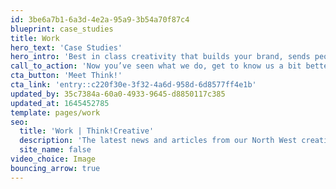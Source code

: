 ```yaml
---
id: 3be6a7b1-6a3d-4e2a-95a9-3b54a70f87c4
blueprint: case_studies
title: Work
hero_text: 'Case Studies'
hero_intro: 'Best in class creativity that builds your brand, sends people to your door and keeps them coming back for more, more often. See our best thinking in action…'
call_to_action: 'Now you’ve seen what we do, get to know us a bit better…'
cta_button: 'Meet Think!'
cta_link: 'entry::c220f30e-3f32-4a6d-958d-6d8577ff4e1b'
updated_by: 35c7384a-60a0-4933-9645-d8850117c385
updated_at: 1645452785
template: pages/work
seo:
  title: 'Work | Think!Creative'
  description: 'The latest news and articles from our North West creative design studio based besides the sea. Call us on 01253 297900'
  site_name: false
video_choice: Image
bouncing_arrow: true
---
```

